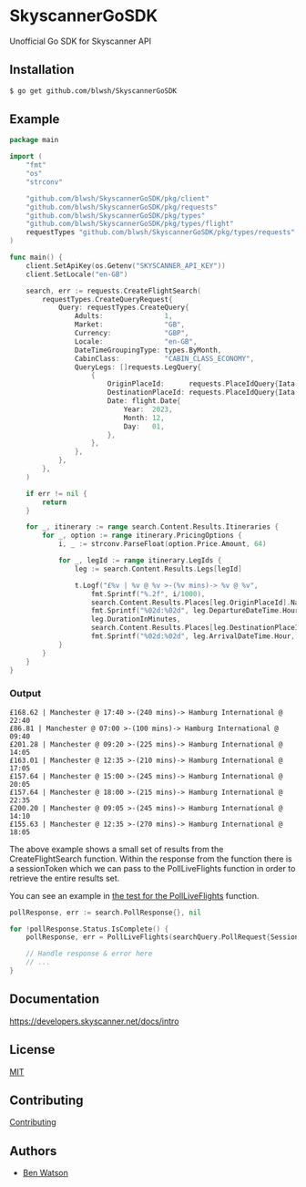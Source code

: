 # SkyscannerGoSDK

Unofficial Go SDK for Skyscanner API

## Installation

```bash
$ go get github.com/blwsh/SkyscannerGoSDK
```

## Example

```go
package main

import (
    "fmt"
    "os"
    "strconv"

    "github.com/blwsh/SkyscannerGoSDK/pkg/client"
    "github.com/blwsh/SkyscannerGoSDK/pkg/requests"
    "github.com/blwsh/SkyscannerGoSDK/pkg/types"
    "github.com/blwsh/SkyscannerGoSDK/pkg/types/flight"
    requestTypes "github.com/blwsh/SkyscannerGoSDK/pkg/types/requests"
)

func main() {
    client.SetApiKey(os.Getenv("SKYSCANNER_API_KEY"))
    client.SetLocale("en-GB")

    search, err := requests.CreateFlightSearch(
        requestTypes.CreateQueryRequest{
            Query: requestTypes.CreateQuery{
                Adults:               1,
                Market:               "GB",
                Currency:             "GBP",
                Locale:               "en-GB",
                DateTimeGroupingType: types.ByMonth,
                CabinClass:           "CABIN_CLASS_ECONOMY",
                QueryLegs: []requests.LegQuery{
                    {
                        OriginPlaceId:      requests.PlaceIdQuery{Iata: "MAN"},
                        DestinationPlaceId: requests.PlaceIdQuery{Iata: "HAM"},
                        Date: flight.Date{
                            Year:  2023,
                            Month: 12,
                            Day:   01,
                        },
                    },
                },
            },
        },
    )

    if err != nil {
        return
    }

    for _, itinerary := range search.Content.Results.Itineraries {
        for _, option := range itinerary.PricingOptions {
            i, _ := strconv.ParseFloat(option.Price.Amount, 64)

            for _, legId := range itinerary.LegIds {
                leg := search.Content.Results.Legs[legId]

                t.Logf("£%v | %v @ %v >-(%v mins)-> %v @ %v",
                    fmt.Sprintf("%.2f", i/1000),
                    search.Content.Results.Places[leg.OriginPlaceId].Name,
                    fmt.Sprintf("%02d:%02d", leg.DepartureDateTime.Hour, leg.DepartureDateTime.Minute),
                    leg.DurationInMinutes,
                    search.Content.Results.Places[leg.DestinationPlaceId].Name,
                    fmt.Sprintf("%02d:%02d", leg.ArrivalDateTime.Hour, leg.ArrivalDateTime.Minute))
            }
        }
    }
}
```

### Output

```
£168.62 | Manchester @ 17:40 >-(240 mins)-> Hamburg International @ 22:40
£86.81 | Manchester @ 07:00 >-(100 mins)-> Hamburg International @ 09:40
£201.28 | Manchester @ 09:20 >-(225 mins)-> Hamburg International @ 14:05
£163.01 | Manchester @ 12:35 >-(210 mins)-> Hamburg International @ 17:05
£157.64 | Manchester @ 15:00 >-(245 mins)-> Hamburg International @ 20:05
£157.64 | Manchester @ 18:00 >-(215 mins)-> Hamburg International @ 22:35
£200.20 | Manchester @ 09:05 >-(245 mins)-> Hamburg International @ 14:10
£155.63 | Manchester @ 12:35 >-(270 mins)-> Hamburg International @ 18:05
```

The above example shows a small set of results from the CreateFlightSearch function.
Within the response from the function there is a sessionToken which we can pass to
the PollLiveFlights function in order to retrieve the entire results set.

You can see an example in [the test for the PollLiveFlights](pkg/requests/pollLiveFlights_test.go) function.

```go
pollResponse, err := search.PollResponse{}, nil

for !pollResponse.Status.IsComplete() {
	pollResponse, err = PollLiveFlights(searchQuery.PollRequest{SessionToken: createResponse.SessionToken})

	// Handle response & error here
	// ...
}
```


## Documentation

https://developers.skyscanner.net/docs/intro

## License

[MIT](LICENSE)

## Contributing

[Contributing](CONTRIBUTING.md)

## Authors

* [Ben Watson](https://github.com/blwsh)
